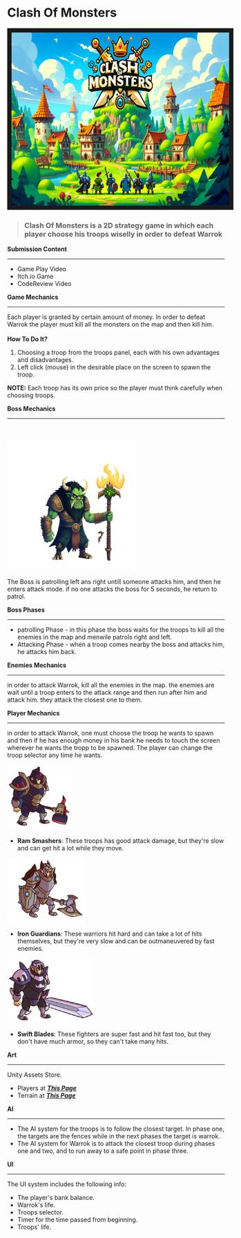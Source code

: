 # Clash Of Monsters

<img src="Assets/_Alon/Art/BackGround.png" width="600" height="400" border="10"/>

>### Clash Of Monsters is a 2D strategy game in which each player choose his troops wiselly in order to defeat Warrok

**Submission  Content**

---
- Game Play Video
- Itch.io Game
- CodeReview Video

**Game Mechanics**

---
Each player is granted by certain amount of money. In order to defeat Warrok the player must kill all the monsters on the map and then kill him. <br><br>
**How To Do It?**
1. Choosing a troop from the troops panel, each with his own advantages and disadvantages.
2. Left click (mouse) in the desirable place on the screen to spawn the troop.<br>

**NOTE:** Each troop has its own price so the player must think carefully when choosing troops.

**Boss Mechanics**

---
<br><br>
<img src="Assets/Forest Enemies/Sprites/Animation Sprites/Medium/Mage_1/Armature_mage_attack_00.png" width="300" height="300"/><br><br>
The Boss is patrolling left ans right untill someone attacks him, and then he enters attack mode. if no one attacks the boss for 5 seconds, he return to patrol.

**Boss Phases**

---
- patrolling Phase - in this phase the boss waits for the troops to kill all the enemies in the map and menwile patrols right and left.
- Attacking Phase - when a troop comes nearby the boss and attacks him, he attacks him back.

**Enemies Mechanics**

---
in order to attack Warrok, kill all the enemies in the map. the enemies are wait until a troop enters to the attack range and then run after him and attack him. they attack the closest one to them.

**Player Mechanics**

---
in order to attack Warrok, one must choose the troop he wants to spawn and then if he has enough money in his bank he needs to touch the screen wherever he wants the tropp to be spawned. The player can change the troop selector any time he wants.

<img src="Assets/_Alon/Art/warriors2.png" width="150" height="150"/>

- **Ram Smashers**: These troops has good attack damage, but they're slow and can get hit a lot while they move.

<img src="Assets/_Alon/Art/warriors4.png" width="180" height="150"/>

- **Iron Guardians**: These warriors hit hard and can take a lot of hits themselves, but they're very slow and can be outmaneuvered by fast enemies.

<img src="Assets/_Alon/Art/warriors3.png" width="200" height="150"/>

- **Swift Blades**: These fighters are super fast and hit fast too, but they don't have much armor, so they can't take many hits.

**Art**

---
Unity Assets Store.<br>
- Players at <strong><em>[This Page](https://assetstore.unity.com/packages/2d/characters/warriors-animated-2d-characters-178121)</em></strong><br>
- Terrain at <strong><em>[This Page](https://assetstore.unity.com/packages/2d/environments/hex-medieval-fantasy-locations-59271)</em></strong><br>

**AI**

---
- The AI system for the troops is to follow the closest target. In phase one, the targets are the fences while in the next phases the target is warrok.
- The AI system for Warrok is to attack the closest troop during phases one and two, and to run away to a safe point in phase three.

**UI**

---
The UI system includes the following info:
- The player's bank balance.
- Warrok's life.
- Troops selector.
- Timer for the time passed from beginning.
- Troops' life.

